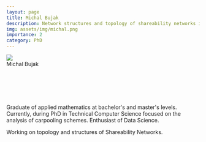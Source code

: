 ```yaml
---
layout: page
title: Michal Bujak
description: Network structures and topology of shareability networks in ride-pooling
img: assets/img/michal.png
importance: 2
category: PhD
---
```




<div class="img_row">
    <img class="col two center" src="{{ site.baseurl }}/assets/img/michal.png">
</div>
<div class="col two left caption">
    Michal Bujak
</div>

<br/><br/>
<br/><br/>

Graduate of applied mathematics at bachelor's and master's levels. 
Currently, during PhD in Technical Computer Science focused on the analysis of carpooling schemes. 
Enthusiast of Data Science.

Working on topology and structures of Shareability Networks.
